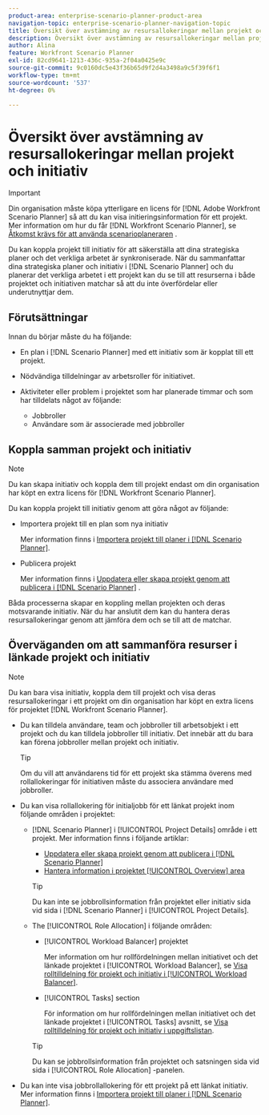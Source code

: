 ```yaml
---
product-area: enterprise-scenario-planner-product-area
navigation-topic: enterprise-scenario-planner-navigation-topic
title: Översikt över avstämning av resursallokeringar mellan projekt och initiativ
description: Översikt över avstämning av resursallokeringar mellan projekt och initiativ
author: Alina
feature: Workfront Scenario Planner
exl-id: 82cd9641-1213-436c-935a-2f04a0425e9c
source-git-commit: 9c0160dc5e43f36b65d9f2d4a3498a9c5f39f6f1
workflow-type: tm+mt
source-wordcount: '537'
ht-degree: 0%

---
```


# Översikt över avstämning av resursallokeringar mellan projekt och initiativ

>[!IMPORTANT]
>
>Din organisation måste köpa ytterligare en licens för [!DNL Adobe Workfront Scenario Planner] så att du kan visa initieringsinformation för ett projekt. Mer information om hur du får [!DNL Workfront Scenario Planner], se [Åtkomst krävs för att använda scenarioplaneraren](../scenario-planner/access-needed-to-use-sp.md) .

<!--
<p data-mc-conditions="QuicksilverOrClassic.Draft mode">(NOTE: two more articles were added to split content from here according to where the reconciling can happen) </p>
-->

Du kan koppla projekt till initiativ för att säkerställa att dina strategiska planer och det verkliga arbetet är synkroniserade. När du sammanfattar dina strategiska planer och initiativ i [!DNL Scenario Planner] och du planerar det verkliga arbetet i ett projekt kan du se till att resurserna i både projektet och initiativen matchar så att du inte överfördelar eller underutnyttjar dem.

## Förutsättningar

Innan du börjar måste du ha följande:

* En plan i [!DNL Scenario Planner] med ett initiativ som är kopplat till ett projekt.
* Nödvändiga tilldelningar av arbetsroller för initiativet.
* Aktiviteter eller problem i projektet som har planerade timmar och som har tilldelats något av följande:

   * Jobbroller
   * Användare som är associerade med jobbroller

## Koppla samman projekt och initiativ

>[!NOTE]
>
>Du kan skapa initiativ och koppla dem till projekt endast om din organisation har köpt en extra licens för [!DNL Workfront Scenario Planner].

Du kan koppla projekt till initiativ genom att göra något av följande:

* Importera projekt till en plan som nya initiativ

   Mer information finns i [Importera projekt till planer i [!DNL Scenario Planner]](../scenario-planner/import-projects-to-plans.md).

* Publicera projekt

   Mer information finns i [Uppdatera eller skapa projekt genom att publicera i [!DNL Scenario Planner]](../scenario-planner/publish-scenarios-update-projects.md) .

Båda processerna skapar en koppling mellan projekten och deras motsvarande initiativ. När du har anslutit dem kan du hantera deras resursallokeringar genom att jämföra dem och se till att de matchar.

## Överväganden om att sammanföra resurser i länkade projekt och initiativ

>[!NOTE]
>
>Du kan bara visa initiativ, koppla dem till projekt och visa deras resursallokeringar i ett projekt om din organisation har köpt en extra licens för projektet [!DNL Workfront Scenario Planner].

* Du kan tilldela användare, team och jobbroller till arbetsobjekt i ett projekt och du kan tilldela jobbroller till initiativ. Det innebär att du bara kan förena jobbroller mellan projekt och initiativ.

   >[!TIP]
   >
   >Om du vill att användarens tid för ett projekt ska stämma överens med rollallokeringar för initiativen måste du associera användare med jobbroller.

* Du kan visa rollallokering för initialjobb för ett länkat projekt inom följande områden i projektet:

   * [!DNL Scenario Planner] i [!UICONTROL Project Details] område i ett projekt. Mer information finns i följande artiklar:

      * [Uppdatera eller skapa projekt genom att publicera i [!DNL Scenario Planner]](../scenario-planner/publish-scenarios-update-projects.md)
      * [Hantera information i projektet [!UICONTROL Overview] area](../manage-work/projects/manage-projects/understand-project-overview-area.md)

      >[!TIP]
      >
      >Du kan inte se jobbrollsinformation från projektet eller initiativ sida vid sida i [!DNL Scenario Planner] i [!UICONTROL Project Details].

   * The [!UICONTROL Role Allocation] i följande områden:

      * [!UICONTROL Workload Balancer] projektet

         Mer information om hur rollfördelningen mellan initiativet och det länkade projektet i [!UICONTROL Workload Balancer], se [Visa rolltilldelning för projekt och initiativ i [!UICONTROL Workload Balancer]](../scenario-planner/show-role-allocation-workload-balancer.md).

      * [!UICONTROL Tasks] section

         För information om hur rollfördelningen mellan initiativet och det länkade projektet i [!UICONTROL Tasks] avsnitt, se [Visa rolltilldelning för projekt och initiativ i uppgiftslistan](../scenario-planner/show-role-allocation-task-list-nwe.md).
      >[!TIP]
      >
      >Du kan se jobbrollsinformation från projektet och satsningen sida vid sida i [!UICONTROL Role Allocation] -panelen.



* Du kan inte visa jobbrollallokering för ett projekt på ett länkat initiativ. Mer information finns i [Importera projekt till planer i [!DNL Scenario Planner]](../scenario-planner/import-projects-to-plans.md).

   <!--
  <MadCap:conditionalText data-mc-conditions="QuicksilverOrClassic.Draft mode">
  (NOTE: this might change - project job role visibility into initiative)
  </MadCap:conditionalText>
  -->
